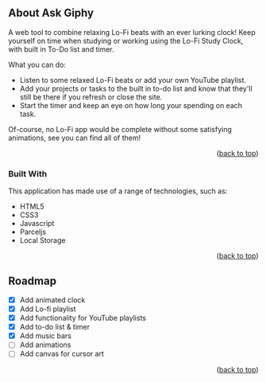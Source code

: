 <!-- ABOUT THE PROJECT -->
## About Ask Giphy

A web tool to combine relaxing Lo-Fi beats with an ever lurking clock! Keep yourself on time when studying or working using the Lo-Fi Study Clock, with built in To-Do list and timer.

What you can do:
* Listen to some relaxed Lo-Fi beats or add your own YouTube playlist.
* Add your projects or tasks to the built in to-do list and know that they'll still be there if you refresh or close the site.
* Start the timer and keep an eye on how long your spending on each task.

Of-course, no Lo-Fi app would be complete without some satisfying animations, see you can find all of them!


<p align="right">(<a href="#readme-top">back to top</a>)</p>


### Built With

This application has made use of a range of technologies, such as:

* HTML5
* CSS3
* Javascript
* Parceljs
* Local Storage

<p align="right">(<a href="#readme-top">back to top</a>)</p>


<!-- ROADMAP -->
## Roadmap

- [x] Add animated clock
- [x] Add Lo-fi playlist
- [x] Add functionality for YouTube playlists
- [x] Add to-do list & timer
- [x] Add music bars
- [ ] Add animations
- [ ] Add canvas for cursor art

<p align="right">(<a href="#readme-top">back to top</a>)</p>

